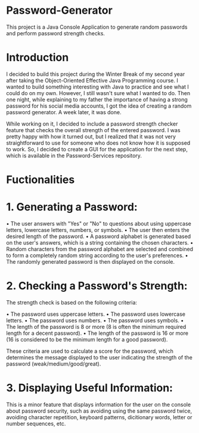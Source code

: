 # Password-Generator


This project is a Java Console Application to generate random passwords and perform password strength checks.

# Introduction


I decided to build this project during the Winter Break of my second year after taking the Object-Oriented 
Effective Java Programming course. I wanted to build something interesting with Java to practice and see what 
I could do on my own. However, I still wasn't sure what I wanted to do. Then one night, while explaining to my 
father the importance of having a strong password for his social media accounts, I got the idea of creating a random password generator. A week later, it was done.

While working on it, I decided to include a password strength checker feature that checks the overall strength 
of the entered password. I was pretty happy with how it turned out, but I realized that it was not very 
straightforward to use for someone who does not know how it is supposed to work. So, I decided to create a GUI 
for the application for the next step, which is available in the Password-Services repository.

# Fuctionalities

# 1. Generating a Password:
•	The user answers with "Yes" or "No" to questions about using uppercase letters, lowercase letters, numbers, or symbols.
•	The user then enters the desired length of the password.
•	A password alphabet is generated based on the user's answers, which is a string containing the chosen characters.
•	Random characters from the password alphabet are selected and combined to form a completely random string according to the user's preferences.
•	The randomly generated password is then displayed on the console.

# 2. Checking a Password's Strength: 
The strength check is based on the following criteria:

•	The password uses uppercase letters.
•	The password uses lowercase letters.
•	The password uses numbers.
•	The password uses symbols.
•	The length of the password is 8 or more (8 is often the minimum required length for a decent password).
•	The length of the password is 16 or more (16 is considered to be the minimum length for a good password).



These criteria are used to calculate a score for the password, which determines the message displayed to the user indicating the strength of the password (weak/medium/good/great).

# 3. Displaying Useful Information:

This is a minor feature that displays information for the user on the console about password security, such as avoiding using the same password twice, avoiding character repetition, keyboard patterns, dicitionary words, letter or number sequences, etc.
